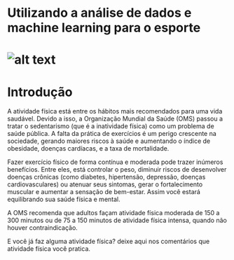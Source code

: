 # Utilizando a análise de dados e machine learning para o esporte

# ![alt text](https://runnersworld.com.br/wp-content/uploads/sites/4/2019/01/como-se-manter-motivado.jpg)

# Introdução
A atividade física está entre os hábitos mais recomendados para uma vida saudável. Devido a isso, a Organização Mundial da Saúde (OMS) passou a tratar o sedentarismo (que é a inatividade física) como um problema de saúde pública. A falta da prática de exercícios é um perigo crescente na sociedade, gerando maiores riscos à saúde e aumentando o índice de obesidade, doenças cardíacas, e a taxa de mortalidade.

Fazer exercício físico de forma contínua e moderada pode trazer inúmeros benefícios. Entre eles, está controlar o peso, diminuir riscos de desenvolver doenças crônicas (como diabetes, hipertensão, depressão, doenças cardiovasculares) ou atenuar seus sintomas, gerar o fortalecimento muscular e aumentar a sensação de bem-estar. Assim você estará equilibrando sua saúde física e mental.

A OMS recomenda que adultos façam atividade física moderada de 150 a 300 minutos ou de 75 a 150 minutos de atividade física intensa, quando não houver contraindicação.

E você já faz alguma atividade física? deixe aqui nos comentários que atividade física você pratica.
